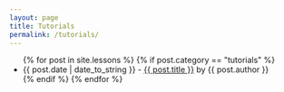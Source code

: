 ```yaml
---
layout: page
title: Tutorials
permalink: /tutorials/
---
```


<div id="lessons">
  <ul>
    {% for post in site.lessons %}
	{% if post.category == "tutorials" %}
      <li><span>{{ post.date | date_to_string }}</span> - <a href="{{ site.baseurl }}{{ post.url }}">{{ post.title }}</a> by <span class="italic">{{ post.author }}</span></li>
	{% endif %}    
{% endfor %}
  </ul>
</div>
